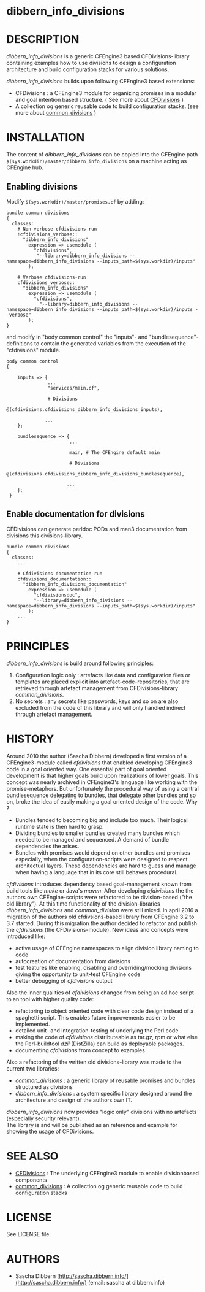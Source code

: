 # dibbern_info_divisions

# DESCRIPTION

*dibbern_info_divisions* is a generic CFEngine3 based CFDivisions-library containing examples how to use divisions to design a configuration architecture and build configuration stacks for various solutions.

*dibbern_info_divisions* builds upon following CFEngine3 based extensions:

  * CFDivisions : a CFEngine3 module for organizing promises in a modular and goal intention based structure. ( See more about [CFDivisions](https://github.com/sascha-dibbern/CFDivisions) )
  * A collection og generic reusable code to build configuration stacks. (see more about [common_divisions](https://github.com/sascha-dibbern/common_divisions) ) 

# INSTALLATION

The content of *dibbern_info_divisions* can be copied into the CFEngine path `$(sys.workdir)/master/dibbern_info_divisions` on a machine acting as CFEngine hub.

## Enabling divisions

Modify `$(sys.workdir)/master/promises.cf` by adding:

    bundle common divisions
    {
      classes:
        # Non-verbose cfdivisions-run
        !cfdivisions_verbose::
          "dibbern_info_divisions" 
            expression => usemodule (
              "cfdivisions",
               "--library=dibbern_info_divisions --namespace=dibbern_info_divisions --inputs_path=$(sys.workdir)/inputs"
            );
     
        # Verbose cfdivisions-run
        cfdivisions_verbose::
          "dibbern_info_divisions" 
            expression => usemodule (
              "cfdivisions",
                "--library=dibbern_info_divisions --namespace=dibbern_info_divisions --inputs_path=$(sys.workdir)/inputs --verbose"
            );
    }

and modify in "body common control" the "inputs"- and "bundlesequence"-definitions to contain the generated variables from the execution of the "cfdivisions" module. 

    body common control
    {
     
        inputs => {
                   ...
                   "services/main.cf",

                   # Divisions 
                   @(cfdivisions.cfdivisions_dibbern_info_divisions_inputs),

                  ...
        };

        bundlesequence => {
                           ...
     
                           main, # The CFEngine default main 
			  
                           # Divisions 
                           @(cfdivisions.cfdivisions_dibbern_info_divisions_bundlesequence),

                          ...
        };
     }

## Enable documentation for divisions

CFDivisions can generate perldoc PODs and man3 documentation from divisions this divisions-library.

    bundle common divisions
    {
      classes:
        ...

        # Cfdivisions documentation-run
        cfdivisions_documentation::
          "dibbern_info_divisions_documentation" 
            expression => usemodule (
              "cfdivisionsdoc",
              "--library=dibbern_info_divisions --namespace=dibbern_info_divisions --inputs_path=$(sys.workdir)/inputs"
            );
        ...
    }

# PRINCIPLES

*dibbern_info_divisions* is build around following principles:

  1. Configuration logic only : artefacts like data and configuration files or templates are placed explicit into artefact-code-repositories, that are retrieved through artefact management from CFDivisions-library *common_divisions*.
  2. No secrets : any secrets like passwords, keys and so on are also excluded from the code of this library and will only handled indirect through artefact management.

# HISTORY

Around 2010 the author (Sascha Dibbern) developed a first version of a CFEngine3-module called *cfdivisions* that enabled developing CFEngine3 code in a goal oriented way. One essential part of goal oriented development is that higher goals build upon realizations of lower goals. This concept was nearly archived in CFEngine3's language like working with the promise-metaphors. But unfortunately the procedural way of using a central bundlesequence delegating to bundles, that delegate other bundles and so on, broke the idea of easily making a goal oriented design of the code. Why ?

  * Bundles tended to becoming big and include too much. Their logical runtime state is then hard to grasp.
  * Dividing bundles to smaller bundles created many bundles which needed to be managed and sequenced. A demand of bundle dependencies the arises.
  * Bundles with promises would depend on other bundles and promises especially, when the configuration-scripts were designed to respect architectual layers. These dependencies are hard to guess and manage when having a language that in its core still behaves procedural.

*cfdivisions* introduces dependency based goal-management known from build tools like *make* or Java's *maven*.
After developing *cfdivisions* the the authors own CFEngine-scripts were refactored to be division-based ("the old library"). At this time functionality of the division-libraries *dibbern_info_divisions* and *common_division* were still mixed. 
In april 2016 a migration of the authors old cfdivsions-based library from CFEngine 3.2 to 3.7 started. During this migration the author decided to refactor and publish the *cfdivisions* (the CFDivisions-module). New ideas and concepts were introduced like:

  * active usage of CFEngine namespaces to align division library naming to code
  * autocreation of documentation from divisions
  * test features like enabling, disabling and overriding/mocking divisions giving the opportunity to unit-test CFEngine code
  * better debugging of *cfdivisions* output

Also the inner qualities of *cfdivisions* changed from being an ad hoc script to an tool with higher quality code:

  * refactoring to object oriented code with clear code design instead of a spaghetti script. This enables future improvements easier to be implemented.
  * detailed unit- and integration-testing of underlying the Perl code
  * making the code of *cfdivisions* distributeable as tar.gz, rpm or what else the Perl-buildtool *dzil* (DistZilla) can build as deployable packages.
  * documenting *cfdivisions* from concept to examples

Also a refactoring of the written old divisions-library was made to the current two libraries:
  * *common_divisions* : a generic library of reusable promises and bundles structured as divisions
  * *dibbern_info_divisions* : a system specific library designed around the architecture and design of the authors own IT.

*dibbern_info_divisions* now provides "logic only" divisions with no artefacts (especially security relevant).  
The library is and will be published as an reference and example for showing the usage of CFDivisions.

# SEE ALSO

  * [CFDivisions](https://github.com/sascha-dibbern/CFDivisions) : The underlying CFEngine3 module to enable divisionbased components
  * [common_divisions](https://github.com/sascha-dibbern/common_divisions) : A collection og generic reusable code to build configuration stacks

# LICENSE

See LICENSE file.

# AUTHORS

 *  Sascha Dibbern [http://sascha.dibbern.info/](http://sascha.dibbern.info/)
    (email: sascha at dibbern.info)

